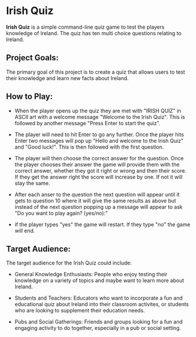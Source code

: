 # **Irish Quiz**

**Irish Quiz** is a simple command-line quiz game to test the players knowledge of Ireland. The quiz has ten multi choice questions relating to Ireland. 

## Project Goals:

The primary goal of this project is to create a quiz that allows users to test their knowledge and learn new facts about Ireland. 

## How to Play:

 - When the player opens up the quiz they are met with "IRISH QUIZ" in     ASCII art with a welcome message "Welcome to the Irish Quiz". This is followed by another message "Press Enter to start the quiz". 

 - The player will need to hit Enter to go any further. Once the player hits Enter two messages will pop up "Hello and welcome to the Irish Quiz" and "Good luck!". This is then followed with the first question. 

 - The player will then choose the correct answer for the question. Once the player chooses their answer the game will provide them with the correct answer, whether they got it right or wrong and then their score. If they get the answer right the score will increase by one. If not it will stay the same. 

 - After each anser to the question the next question will appear until it gets to question 10 where it will give the same results as above but instead of the next question popping up a message will appear to ask "Do you want to play again? (yes/no):"

 - if the player types "yes" the game will restart. If they type "no" the game will end. 

 ## Target Audience:

 The target audience for the Irish Quiz could include:

- General Knowledge Enthusiasts: People who enjoy testing their knowledge on a variety of topics and maybe want to learn more about Ireland. 

- Students and Teachers: Educators who want to incorporate a fun and educational quiz about Ireland into their classroom activites, or students who are looking to supplement their education needs. 

- Pubs and Social Gatherings: Friends and groups looking for a fun and engaging activity to do together, especially in a pub or social setting. 